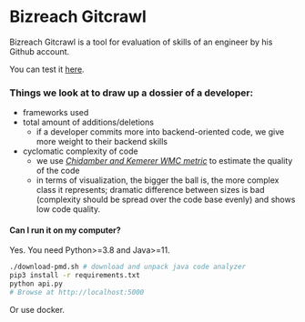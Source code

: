 Bizreach Gitcrawl
================

Bizreach Gitcrawl is a tool for evaluation of skills of an engineer by his Github account.

You can test it [here](http://51.15.36.48:8080).

### Things we look at to draw up a dossier of a developer:
- frameworks used
- total amount of additions/deletions
    - if a developer commits more into backend-oriented code, we give more weight to their backend skills
- cyclomatic complexity of code
    - we use [*Chidamber and Kemerer WMC metric*]([https://www.win.tue.nl/~aserebre/2IS55/2012-2013/10.pdf](https://www.win.tue.nl/~aserebre/2IS55/2012-2013/10.pdf)) to estimate the quality of the code
    - in terms of visualization, the bigger the ball is, the more complex class it represents; dramatic difference between sizes is bad (complexity should be spread over the code base evenly) and shows low code quality.


#### Can I run it on my computer?

Yes. You need Python>=3.8 and Java>=11.

```sh
./download-pmd.sh # download and unpack java code analyzer
pip3 install -r requirements.txt
python api.py
# Browse at http://localhost:5000
```

Or use docker.

